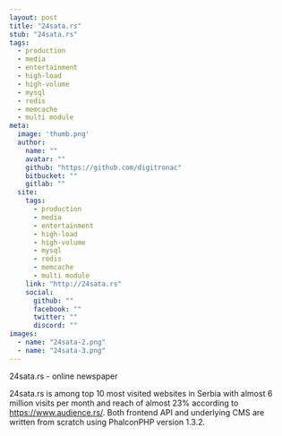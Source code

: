 ```yaml
---
layout: post
title: "24sata.rs"
stub: "24sata.rs"
tags: 
  - production
  - media
  - entertainment
  - high-load
  - high-volume
  - mysql
  - redis
  - memcache
  - multi module
meta:
  image: 'thumb.png'
  author:
    name: ""
    avatar: ""
    github: "https://github.com/digitronac"
    bitbucket: ""
    gitlab: ""
  site:
    tags:
      - production
      - media
      - entertainment
      - high-load
      - high-volume
      - mysql
      - redis
      - memcache
      - multi module
    link: "http://24sata.rs"
    social:
      github: ""
      facebook: ""
      twitter: ""
      discord: ""
images:
  - name: "24sata-2.png"
  - name: "24sata-3.png"
---
```

24sata.rs - online newspaper
<!--more-->
24sata.rs is among top 10 most visited websites in Serbia with almost 6 million visits per month and reach of almost 23% according to https://www.audience.rs/. Both frontend API and underlying CMS are written from scratch using PhalconPHP version 1.3.2.
